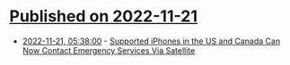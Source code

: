 # [Published on 2022-11-21](index.md)

* [2022-11-21, 05:38:00](https://soylentnews.org/article.pl?sid=22/11/19/2132240&from=rss) - [Supported iPhones in the US and Canada Can Now Contact Emergency Services Via Satellite](https://soylentnews.org/article.pl?sid=22/11/19/2132240&from=rss)
